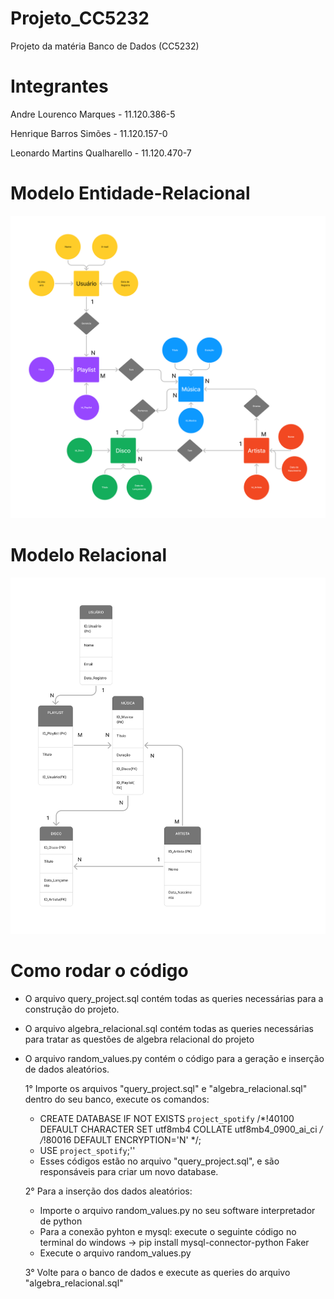 # Projeto_CC5232
Projeto da matéria Banco de Dados (CC5232)


# Integrantes 
Andre Lourenco Marques - 11.120.386-5

Henrique Barros Simões - 11.120.157-0

Leonardo Martins Qualharello - 11.120.470-7




# Modelo Entidade-Relacional

![Modelo Entidade-Relacional](MER.png)

# Modelo Relacional

![Modelo Relacional](MR.png)

# Como rodar o código 

  - O arquivo query_project.sql contém todas as queries necessárias para a construção do projeto.
  - O arquivo algebra_relacional.sql contém todas as queries necessárias para tratar as questões de algebra relacional do projeto 
  - O arquivo random_values.py contém o código para a geração e inserção de dados aleatórios.

    1° Importe os arquivos "query_project.sql" e "algebra_relacional.sql" dentro do seu banco, execute os comandos:
       - CREATE DATABASE  IF NOT EXISTS `project_spotify` /*!40100 DEFAULT CHARACTER SET utf8mb4 COLLATE utf8mb4_0900_ai_ci */ /*!80016 DEFAULT ENCRYPTION='N' */;
       - USE `project_spotify`;''
       - Esses códigos estão no arquivo "query_project.sql", e são responsáveis para criar um novo database.

    2° Para a inserção dos dados aleatórios:
      - Importe o arquivo random_values.py no seu software interpretador de python 
      - Para a conexão pyhton e mysql: execute o seguinte código no terminal do windows -> pip install mysql-connector-python Faker
      - Execute o arquivo random_values.py

    3° Volte para o banco de dados e execute as queries do arquivo "algebra_relacional.sql"
  

